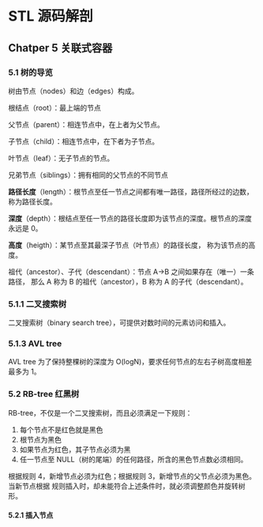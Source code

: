 # STL 源码解剖

## Chatper 5 关联式容器
### 5.1 树的导览
树由节点（nodes）和边（edges）构成。

根结点（root）：最上端的节点

父节点（parent）：相连节点中，在上者为父节点。

子节点（child）：相连节点中，在下者为子节点。

叶节点（leaf）：无子节点的节点。

兄弟节点（siblings）：拥有相同的父节点的不同节点

**路径长度**（length）：根节点至任一节点之间都有唯一路径，路径所经过的边数，
称为路径长度。

**深度**（depth）：根结点至任一节点的路径长度即为该节点的深度。根节点的深度永远是 0。

**高度**（heigth）：某节点至其最深子节点（叶节点）的路径长度，
称为该节点的高度。

祖代（ancestor）、子代（descendant）：节点 A->B 之间如果存在（唯一）一条路径，
那么 A 称为 B 的祖代（ancestor），B 称为 A 的子代（descendant）。

### 5.1.1 二叉搜索树
二叉搜索树（binary search tree），可提供对数时间的元素访问和插入。

### 5.1.3 AVL tree
AVL tree 为了保持整棵树的深度为 O(logN)，要求任何节点的左右子树高度相差最多为 1。

### 5.2 RB-tree 红黑树
RB-tree，不仅是一个二叉搜索树，而且必须满足一下规则：
1. 每个节点不是红色就是黑色
2. 根节点为黑色
3. 如果节点为红色，其子节点必须为黑
4. 任一节点至 NULL（树的尾端）的任何路径，所含的黑色节点数必须相同。

根据规则 4，新增节点必须为红色；根据规则 3，新增节点的父节点必须为黑色。当新节点根据
规则插入时，却未能符合上述条件时，就必须调整颜色并旋转树形。

#### 5.2.1 插入节点

